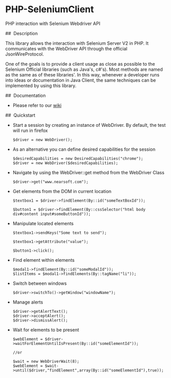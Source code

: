 PHP-SeleniumClient
=========================

PHP interaction with Selenium Webdriver API 

##  Description

This library allows the interaction with Selenium Server V2 in PHP. It communicates with the WebDriver API through the official JsonWireProtocol.

One of the goals is to provide a client usage as close as possible to the Selenium Official libraries (such as Java's, c#'s). Most methods are named as the same as of these libraries'. In this way, whenever a developer runs into ideas or documentation in Java Client, the same techniques can be implemented by using this library.

##  Documentation

* Please refer to our [wiki](https://github.com/Nearsoft/PHP-SeleniumClient/wiki)

##  Quickstart

*	Start a session by creating an instance of WebDriver. By default, the test will run in firefox
	
		$driver = new WebDriver();

*	As an alternative you can define desired capabilities for the session
	
		$desiredCapabilities = new DesiredCapabilities("chrome");
		$driver = new WebDriver($desiredCapabilities);

*	Navigate by using the WebDriver::get method from the WebDriver Class

		$driver->get("www.nearsoft.com");
	
*	Get elements from the DOM in current location

		$textbox1 = $driver->findElement(By::id("someTextBoxId"));
		
		$button1 = $driver->findElement(By::cssSelector("html body div#content input#someButtonId"));

*	Manipulate located elements

		$textbox1->sendKeys("Some text to send");
		
		$textbox1->getAttribute("value");
		
		$button1->click();
	
*	Find element within elements

		$modal1->findElement(By::id("someModalId"));
		$listItems = $modal1->findElements(By::tagName("li"));
		
*	Switch between windows

		$driver->switchTo()->getWindow("windowName");
	
*	Manage alerts

		$driver->getAlertText();
		$driver->acceptAlert();
		$driver->dismissAlert();
	
*	Wait for elements to be present

		$webElement = $driver->waitForElementUntilIsPresent(By::id("someElementId"));
		
		//or
		
		$wait = new WebDriverWait(8);
		$webElement = $wait->until($driver,"findElement",array(By::id("someElementId"),true));
